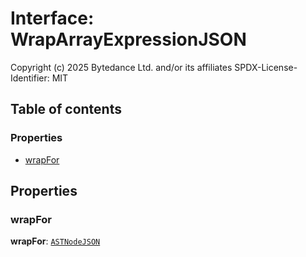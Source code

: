 # Interface: WrapArrayExpressionJSON

Copyright (c) 2025 Bytedance Ltd. and/or its affiliates
SPDX-License-Identifier: MIT

## Table of contents

### Properties

* [wrapFor](/en/auto-docs/editor/interfaces/WrapArrayExpressionJSON.md#wrapfor)

## Properties

### wrapFor

**wrapFor**: [`ASTNodeJSON`](/en/auto-docs/editor/interfaces/ASTNodeJSON.md)
